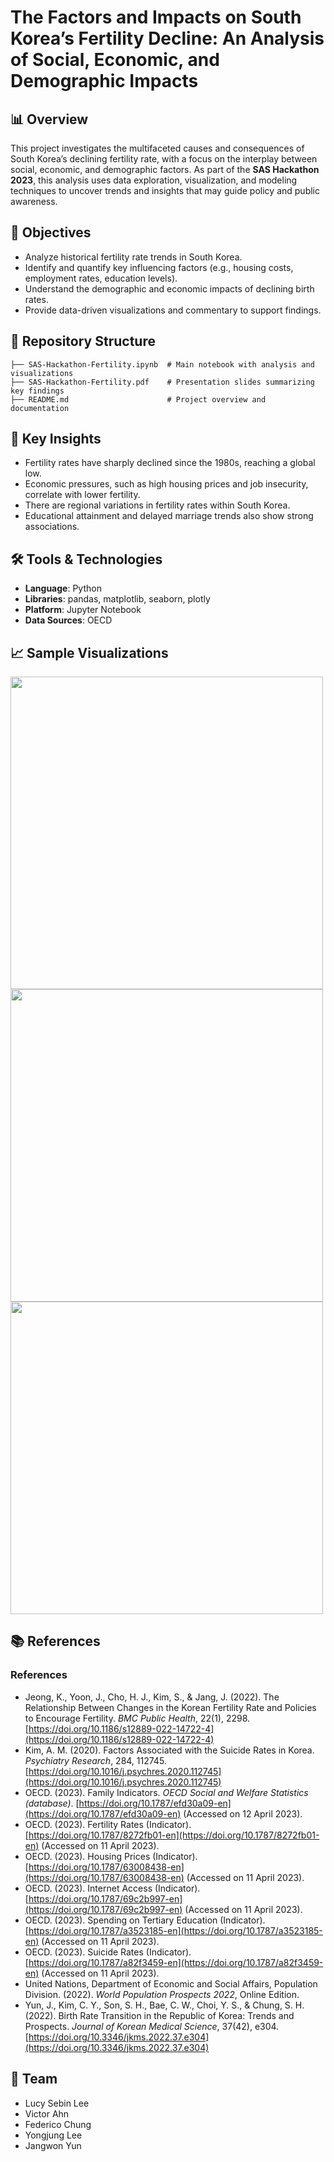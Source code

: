 # The Factors and Impacts on South Korea’s Fertility Decline: An Analysis of Social, Economic, and Demographic Impacts

## 📊 Overview  
This project investigates the multifaceted causes and consequences of South Korea’s declining fertility rate, with a focus on the interplay between social, economic, and demographic factors. As part of the **SAS Hackathon 2023**, this analysis uses data exploration, visualization, and modeling techniques to uncover trends and insights that may guide policy and public awareness.

## 🎯 Objectives  
- Analyze historical fertility rate trends in South Korea.  
- Identify and quantify key influencing factors (e.g., housing costs, employment rates, education levels).  
- Understand the demographic and economic impacts of declining birth rates.  
- Provide data-driven visualizations and commentary to support findings.

## 📁 Repository Structure  
```
├── SAS-Hackathon-Fertility.ipynb  # Main notebook with analysis and visualizations
├── SAS-Hackathon-Fertility.pdf    # Presentation slides summarizing key findings
├── README.md                      # Project overview and documentation
```

## 🧠 Key Insights
- Fertility rates have sharply declined since the 1980s, reaching a global low.
- Economic pressures, such as high housing prices and job insecurity, correlate with lower fertility.
- There are regional variations in fertility rates within South Korea.
- Educational attainment and delayed marriage trends also show strong associations.

## 🛠 Tools & Technologies  
- **Language**: Python  
- **Libraries**: pandas, matplotlib, seaborn, plotly  
- **Platform**: Jupyter Notebook  
- **Data Sources**: OECD  

## 📈 Sample Visualizations  
<img src="https://github.com/user-attachments/assets/e5d42705-fcf4-4a46-bf68-071dd85d1376" width="500" /><br>
<img src="https://github.com/user-attachments/assets/1a497b65-e6b8-411b-87ec-1440415b35d8" width="500" /><br>
<img src="https://github.com/user-attachments/assets/e8d10cbe-10bd-4230-930a-bb1c978648fe" width="500" />

## 📚 References  
### References
- Jeong, K., Yoon, J., Cho, H. J., Kim, S., & Jang, J. (2022). The Relationship Between Changes in the Korean Fertility Rate and Policies to Encourage Fertility. *BMC Public Health*, 22(1), 2298. [https://doi.org/10.1186/s12889-022-14722-4](https://doi.org/10.1186/s12889-022-14722-4)
- Kim, A. M. (2020). Factors Associated with the Suicide Rates in Korea. *Psychiatry Research*, 284, 112745. [https://doi.org/10.1016/j.psychres.2020.112745](https://doi.org/10.1016/j.psychres.2020.112745)
- OECD. (2023). Family Indicators. *OECD Social and Welfare Statistics (database)*. [https://doi.org/10.1787/efd30a09-en](https://doi.org/10.1787/efd30a09-en) (Accessed on 12 April 2023).
- OECD. (2023). Fertility Rates (Indicator). [https://doi.org/10.1787/8272fb01-en](https://doi.org/10.1787/8272fb01-en) (Accessed on 11 April 2023).
- OECD. (2023). Housing Prices (Indicator). [https://doi.org/10.1787/63008438-en](https://doi.org/10.1787/63008438-en) (Accessed on 11 April 2023).
- OECD. (2023). Internet Access (Indicator). [https://doi.org/10.1787/69c2b997-en](https://doi.org/10.1787/69c2b997-en) (Accessed on 11 April 2023).
- OECD. (2023). Spending on Tertiary Education (Indicator). [https://doi.org/10.1787/a3523185-en](https://doi.org/10.1787/a3523185-en) (Accessed on 11 April 2023).
- OECD. (2023). Suicide Rates (Indicator). [https://doi.org/10.1787/a82f3459-en](https://doi.org/10.1787/a82f3459-en) (Accessed on 11 April 2023).
- United Nations, Department of Economic and Social Affairs, Population Division. (2022). *World Population Prospects 2022*, Online Edition.
- Yun, J., Kim, C. Y., Son, S. H., Bae, C. W., Choi, Y. S., & Chung, S. H. (2022). Birth Rate Transition in the Republic of Korea: Trends and Prospects. *Journal of Korean Medical Science*, 37(42), e304. [https://doi.org/10.3346/jkms.2022.37.e304](https://doi.org/10.3346/jkms.2022.37.e304)

## 👥 Team  
- Lucy Sebin Lee
- Victor Ahn
- Federico Chung
- Yongjung Lee
- Jangwon Yun
